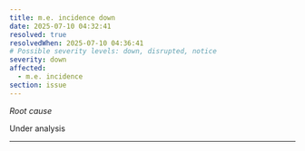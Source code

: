 ```yaml
---
title: m.e. incidence down
date: 2025-07-10 04:32:41
resolved: true
resolvedWhen: 2025-07-10 04:36:41
# Possible severity levels: down, disrupted, notice
severity: down
affected:
  - m.e. incidence
section: issue
---
```


*Root cause*

Under analysis

---


